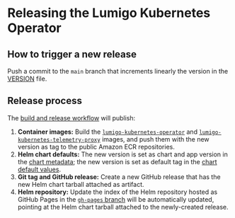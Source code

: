 # Releasing the Lumigo Kubernetes Operator

## How to trigger a new release

Push a commit to the `main` branch that increments linearly the version in the [VERSION](./VERSION) file.

## Release process

The [build and release workflow](./.github/workflows/build-test-release.yml) will publish:

1. **Container images:** Build the [`lumigo-kubernetes-operator`](https://gallery.ecr.aws/lumigo/lumigo-kubernetes-operator) and [`lumigo-kubernetes-telemetry-proxy`](https://gallery.ecr.aws/lumigo/lumigo-kubernetes-telemetry-proxy) images, and push them with the new version as tag to the public Amazon ECR repositories.
1. **Helm chart defaults:** The new version is set as chart and app version in the [chart metadata](./deploy/helm/Chart.yaml); the new version is set as default tag in the [chart default values](./deploy/helm/values.yaml).
1. **Git tag and GitHub release:** Create a new GitHub release that has the new Helm chart tarball attached as artifact.
1. **Helm repository:** Update the index of the Helm repository hosted as GitHub Pages in the [`gh-pages` branch](https://github.com/lumigo-io/lumigo-kubernetes-operator/tree/gh-pages) will be automatically updated, pointing at the Helm chart tarball attached to the newly-created release.

